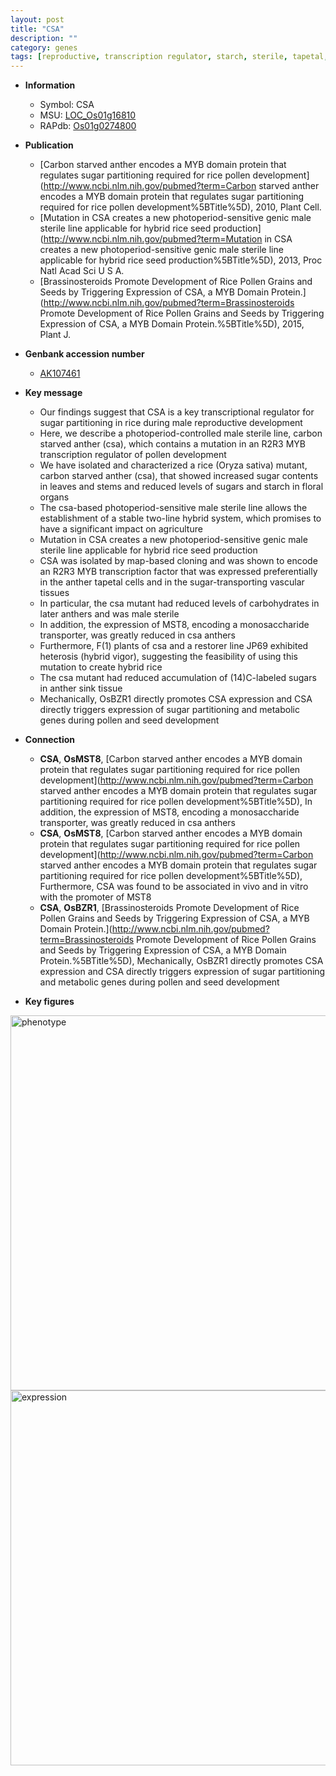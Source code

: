 ```yaml
---
layout: post
title: "CSA"
description: ""
category: genes
tags: [reproductive, transcription regulator, starch, sterile, tapetal, seed, stem, transporter, floral, transcription factor, anther, heterosis, pollen, development, seed development, sugar]
---
```


* **Information**  
    + Symbol: CSA  
    + MSU: [LOC_Os01g16810](http://rice.plantbiology.msu.edu/cgi-bin/ORF_infopage.cgi?orf=LOC_Os01g16810)  
    + RAPdb: [Os01g0274800](http://rapdb.dna.affrc.go.jp/viewer/gbrowse_details/irgsp1?name=Os01g0274800)  

* **Publication**  
    + [Carbon starved anther encodes a MYB domain protein that regulates sugar partitioning required for rice pollen development](http://www.ncbi.nlm.nih.gov/pubmed?term=Carbon starved anther encodes a MYB domain protein that regulates sugar partitioning required for rice pollen development%5BTitle%5D), 2010, Plant Cell.
    + [Mutation in CSA creates a new photoperiod-sensitive genic male sterile line applicable for hybrid rice seed production](http://www.ncbi.nlm.nih.gov/pubmed?term=Mutation in CSA creates a new photoperiod-sensitive genic male sterile line applicable for hybrid rice seed production%5BTitle%5D), 2013, Proc Natl Acad Sci U S A.
    + [Brassinosteroids Promote Development of Rice Pollen Grains and Seeds by Triggering Expression of CSA, a MYB Domain Protein.](http://www.ncbi.nlm.nih.gov/pubmed?term=Brassinosteroids Promote Development of Rice Pollen Grains and Seeds by Triggering Expression of CSA, a MYB Domain Protein.%5BTitle%5D), 2015, Plant J.

* **Genbank accession number**  
    + [AK107461](http://www.ncbi.nlm.nih.gov/nuccore/AK107461)

* **Key message**  
    + Our findings suggest that CSA is a key transcriptional regulator for sugar partitioning in rice during male reproductive development
    + Here, we describe a photoperiod-controlled male sterile line, carbon starved anther (csa), which contains a mutation in an R2R3 MYB transcription regulator of pollen development
    + We have isolated and characterized a rice (Oryza sativa) mutant, carbon starved anther (csa), that showed increased sugar contents in leaves and stems and reduced levels of sugars and starch in floral organs
    + The csa-based photoperiod-sensitive male sterile line allows the establishment of a stable two-line hybrid system, which promises to have a significant impact on agriculture
    + Mutation in CSA creates a new photoperiod-sensitive genic male sterile line applicable for hybrid rice seed production
    + CSA was isolated by map-based cloning and was shown to encode an R2R3 MYB transcription factor that was expressed preferentially in the anther tapetal cells and in the sugar-transporting vascular tissues
    + In particular, the csa mutant had reduced levels of carbohydrates in later anthers and was male sterile
    + In addition, the expression of MST8, encoding a monosaccharide transporter, was greatly reduced in csa anthers
    + Furthermore, F(1) plants of csa and a restorer line JP69 exhibited heterosis (hybrid vigor), suggesting the feasibility of using this mutation to create hybrid rice
    + The csa mutant had reduced accumulation of (14)C-labeled sugars in anther sink tissue
    + Mechanically, OsBZR1 directly promotes CSA expression and CSA directly triggers expression of sugar partitioning and metabolic genes during pollen and seed development

* **Connection**  
    + __CSA__, __OsMST8__, [Carbon starved anther encodes a MYB domain protein that regulates sugar partitioning required for rice pollen development](http://www.ncbi.nlm.nih.gov/pubmed?term=Carbon starved anther encodes a MYB domain protein that regulates sugar partitioning required for rice pollen development%5BTitle%5D), In addition, the expression of MST8, encoding a monosaccharide transporter, was greatly reduced in csa anthers
    + __CSA__, __OsMST8__, [Carbon starved anther encodes a MYB domain protein that regulates sugar partitioning required for rice pollen development](http://www.ncbi.nlm.nih.gov/pubmed?term=Carbon starved anther encodes a MYB domain protein that regulates sugar partitioning required for rice pollen development%5BTitle%5D), Furthermore, CSA was found to be associated in vivo and in vitro with the promoter of MST8
    + __CSA__, __OsBZR1__, [Brassinosteroids Promote Development of Rice Pollen Grains and Seeds by Triggering Expression of CSA, a MYB Domain Protein.](http://www.ncbi.nlm.nih.gov/pubmed?term=Brassinosteroids Promote Development of Rice Pollen Grains and Seeds by Triggering Expression of CSA, a MYB Domain Protein.%5BTitle%5D), Mechanically, OsBZR1 directly promotes CSA expression and CSA directly triggers expression of sugar partitioning and metabolic genes during pollen and seed development

* **Key figures**  
<img src="http://ricencode.github.io/images/CSA.pheno.png" alt="phenotype"  style="width: 600px;"/>

<img src="http://ricencode.github.io/images/CSA.exp.png" alt="expression"  style="width: 600px;"/>


